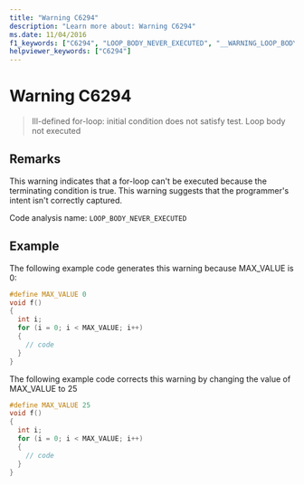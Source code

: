 ```yaml
---
title: "Warning C6294"
description: "Learn more about: Warning C6294"
ms.date: 11/04/2016
f1_keywords: ["C6294", "LOOP_BODY_NEVER_EXECUTED", "__WARNING_LOOP_BODY_NEVER_EXECUTED"]
helpviewer_keywords: ["C6294"]
---
```

# Warning C6294

> Ill-defined for-loop: initial condition does not satisfy test. Loop body not executed

## Remarks

This warning indicates that a for-loop can't be executed because the terminating condition is true. This warning suggests that the programmer's intent isn't correctly captured.

Code analysis name: `LOOP_BODY_NEVER_EXECUTED`

## Example

The following example code generates this warning because MAX_VALUE is 0:

```cpp
#define MAX_VALUE 0
void f()
{
  int i;
  for (i = 0; i < MAX_VALUE; i++)
  {
    // code
  }
}
```

The following example code corrects this warning by changing the value of MAX_VALUE to 25

```cpp
#define MAX_VALUE 25
void f()
{
  int i;
  for (i = 0; i < MAX_VALUE; i++)
  {
    // code
  }
}
```
